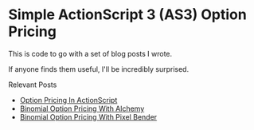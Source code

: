 Simple ActionScript 3 (AS3) Option Pricing
===

This is code to go with a set of blog posts I wrote.

If anyone finds them useful, I'll be incredibly surprised.

Relevant Posts
  - [Option Pricing In ActionScript](http://www.adhocgeek.com/2009/09/binomial-option-pricing-in-actionscript/)
  - [Binomial Option Pricing With Alchemy](http://www.adhocgeek.com/2009/09/binomial-option-pricing-with-alchemy/)
  - [Binomial Option Pricing With Pixel Bender](http://www.adhocgeek.com/2009/09/binomial-option-pricing-with-pixel-bender/)